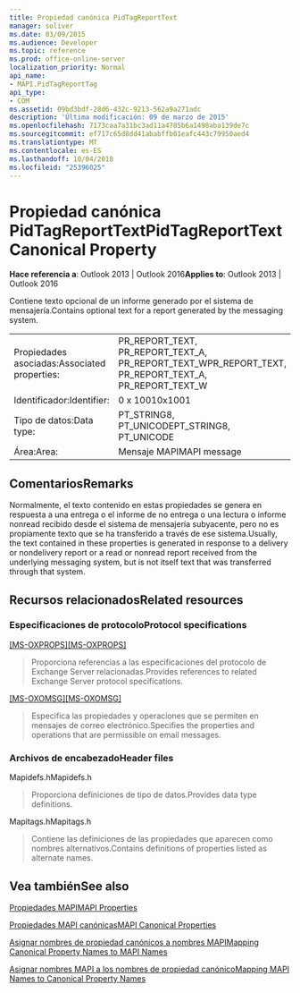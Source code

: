 ```yaml
---
title: Propiedad canónica PidTagReportText
manager: soliver
ms.date: 03/09/2015
ms.audience: Developer
ms.topic: reference
ms.prod: office-online-server
localization_priority: Normal
api_name:
- MAPI.PidTagReportTag
api_type:
- COM
ms.assetid: 09bd3bdf-28d6-432c-9213-562a9a271adc
description: 'Última modificación: 09 de marzo de 2015'
ms.openlocfilehash: 7173caa7a31bc3ad11a4785b6a1498aba139de7c
ms.sourcegitcommit: ef717c65d8dd41ababffb01eafc443c79950aed4
ms.translationtype: MT
ms.contentlocale: es-ES
ms.lasthandoff: 10/04/2018
ms.locfileid: "25396025"
---
```

# <a name="pidtagreporttext-canonical-property"></a><span data-ttu-id="8ef1e-103">Propiedad canónica PidTagReportText</span><span class="sxs-lookup"><span data-stu-id="8ef1e-103">PidTagReportText Canonical Property</span></span>

  
  
<span data-ttu-id="8ef1e-104">**Hace referencia a**: Outlook 2013 | Outlook 2016</span><span class="sxs-lookup"><span data-stu-id="8ef1e-104">**Applies to**: Outlook 2013 | Outlook 2016</span></span> 
  
<span data-ttu-id="8ef1e-105">Contiene texto opcional de un informe generado por el sistema de mensajería.</span><span class="sxs-lookup"><span data-stu-id="8ef1e-105">Contains optional text for a report generated by the messaging system.</span></span>
  
|||
|:-----|:-----|
|<span data-ttu-id="8ef1e-106">Propiedades asociadas:</span><span class="sxs-lookup"><span data-stu-id="8ef1e-106">Associated properties:</span></span>  <br/> |<span data-ttu-id="8ef1e-107">PR_REPORT_TEXT, PR_REPORT_TEXT_A, PR_REPORT_TEXT_W</span><span class="sxs-lookup"><span data-stu-id="8ef1e-107">PR_REPORT_TEXT, PR_REPORT_TEXT_A, PR_REPORT_TEXT_W</span></span>  <br/> |
|<span data-ttu-id="8ef1e-108">Identificador:</span><span class="sxs-lookup"><span data-stu-id="8ef1e-108">Identifier:</span></span>  <br/> |<span data-ttu-id="8ef1e-109">0 x 1001</span><span class="sxs-lookup"><span data-stu-id="8ef1e-109">0x1001</span></span>  <br/> |
|<span data-ttu-id="8ef1e-110">Tipo de datos:</span><span class="sxs-lookup"><span data-stu-id="8ef1e-110">Data type:</span></span>  <br/> |<span data-ttu-id="8ef1e-111">PT_STRING8, PT_UNICODE</span><span class="sxs-lookup"><span data-stu-id="8ef1e-111">PT_STRING8, PT_UNICODE</span></span>  <br/> |
|<span data-ttu-id="8ef1e-112">Área:</span><span class="sxs-lookup"><span data-stu-id="8ef1e-112">Area:</span></span>  <br/> |<span data-ttu-id="8ef1e-113">Mensaje MAPI</span><span class="sxs-lookup"><span data-stu-id="8ef1e-113">MAPI message</span></span>  <br/> |
   
## <a name="remarks"></a><span data-ttu-id="8ef1e-114">Comentarios</span><span class="sxs-lookup"><span data-stu-id="8ef1e-114">Remarks</span></span>

<span data-ttu-id="8ef1e-115">Normalmente, el texto contenido en estas propiedades se genera en respuesta a una entrega o el informe de no entrega o una lectura o informe nonread recibido desde el sistema de mensajería subyacente, pero no es propiamente texto que se ha transferido a través de ese sistema.</span><span class="sxs-lookup"><span data-stu-id="8ef1e-115">Usually, the text contained in these properties is generated in response to a delivery or nondelivery report or a read or nonread report received from the underlying messaging system, but is not itself text that was transferred through that system.</span></span> 
  
## <a name="related-resources"></a><span data-ttu-id="8ef1e-116">Recursos relacionados</span><span class="sxs-lookup"><span data-stu-id="8ef1e-116">Related resources</span></span>

### <a name="protocol-specifications"></a><span data-ttu-id="8ef1e-117">Especificaciones de protocolo</span><span class="sxs-lookup"><span data-stu-id="8ef1e-117">Protocol specifications</span></span>

<span data-ttu-id="8ef1e-118">[[MS-OXPROPS]](https://msdn.microsoft.com/library/f6ab1613-aefe-447d-a49c-18217230b148%28Office.15%29.aspx)</span><span class="sxs-lookup"><span data-stu-id="8ef1e-118">[[MS-OXPROPS]](https://msdn.microsoft.com/library/f6ab1613-aefe-447d-a49c-18217230b148%28Office.15%29.aspx)</span></span>
  
> <span data-ttu-id="8ef1e-119">Proporciona referencias a las especificaciones del protocolo de Exchange Server relacionadas.</span><span class="sxs-lookup"><span data-stu-id="8ef1e-119">Provides references to related Exchange Server protocol specifications.</span></span>
    
<span data-ttu-id="8ef1e-120">[[MS-OXOMSG]](https://msdn.microsoft.com/library/daa9120f-f325-4afb-a738-28f91049ab3c%28Office.15%29.aspx)</span><span class="sxs-lookup"><span data-stu-id="8ef1e-120">[[MS-OXOMSG]](https://msdn.microsoft.com/library/daa9120f-f325-4afb-a738-28f91049ab3c%28Office.15%29.aspx)</span></span>
  
> <span data-ttu-id="8ef1e-121">Especifica las propiedades y operaciones que se permiten en mensajes de correo electrónico.</span><span class="sxs-lookup"><span data-stu-id="8ef1e-121">Specifies the properties and operations that are permissible on email messages.</span></span>
    
### <a name="header-files"></a><span data-ttu-id="8ef1e-122">Archivos de encabezado</span><span class="sxs-lookup"><span data-stu-id="8ef1e-122">Header files</span></span>

<span data-ttu-id="8ef1e-123">Mapidefs.h</span><span class="sxs-lookup"><span data-stu-id="8ef1e-123">Mapidefs.h</span></span>
  
> <span data-ttu-id="8ef1e-124">Proporciona definiciones de tipo de datos.</span><span class="sxs-lookup"><span data-stu-id="8ef1e-124">Provides data type definitions.</span></span>
    
<span data-ttu-id="8ef1e-125">Mapitags.h</span><span class="sxs-lookup"><span data-stu-id="8ef1e-125">Mapitags.h</span></span>
  
> <span data-ttu-id="8ef1e-126">Contiene las definiciones de las propiedades que aparecen como nombres alternativos.</span><span class="sxs-lookup"><span data-stu-id="8ef1e-126">Contains definitions of properties listed as alternate names.</span></span>
    
## <a name="see-also"></a><span data-ttu-id="8ef1e-127">Vea también</span><span class="sxs-lookup"><span data-stu-id="8ef1e-127">See also</span></span>



[<span data-ttu-id="8ef1e-128">Propiedades MAPI</span><span class="sxs-lookup"><span data-stu-id="8ef1e-128">MAPI Properties</span></span>](mapi-properties.md)
  
[<span data-ttu-id="8ef1e-129">Propiedades MAPI canónicas</span><span class="sxs-lookup"><span data-stu-id="8ef1e-129">MAPI Canonical Properties</span></span>](mapi-canonical-properties.md)
  
[<span data-ttu-id="8ef1e-130">Asignar nombres de propiedad canónicos a nombres MAPI</span><span class="sxs-lookup"><span data-stu-id="8ef1e-130">Mapping Canonical Property Names to MAPI Names</span></span>](mapping-canonical-property-names-to-mapi-names.md)
  
[<span data-ttu-id="8ef1e-131">Asignar nombres MAPI a los nombres de propiedad canónico</span><span class="sxs-lookup"><span data-stu-id="8ef1e-131">Mapping MAPI Names to Canonical Property Names</span></span>](mapping-mapi-names-to-canonical-property-names.md)

